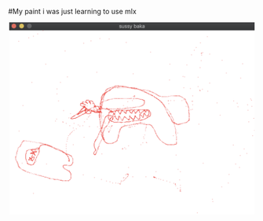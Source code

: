 #My paint
i was just learning to use mlx
<p align="center"><img src="https://github.com/Qwazertyx/MyPaint/blob/master/Screen%20Shot%202022-02-01%20at%205.19.04%20PM.png?raw=true" width="500px"></p>
